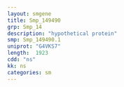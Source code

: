 ```yaml
---
layout: smgene
title: Smp_149490
grp: Smp_14
description: "hypothetical protein"
smp: Smp_149490.1
uniprot: "G4VKS7"
length:  1923
cdd: "ns"
kk: ns
categories: sm
---
```

